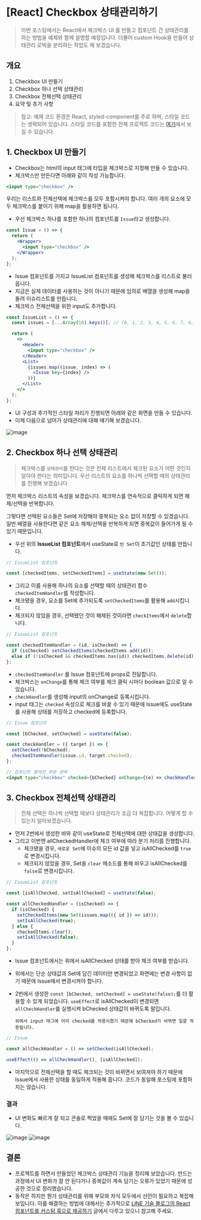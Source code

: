 # [React] Checkbox 상태관리하기

> 이번 포스팅에서는 React에서 체크박스 UI 를 만들고 컴포넌트 간 상태관리를 하는 방법을 예제와 함께 설명할 예정입니다.
> 더불어 custom Hook을 만들어 상태관리 로빅을 분리하는 작업도 해 보겠습니다.

## 개요

1. Checkbox UI 만들기
2. Checkbox 하나 선택 상태관리
3. Checkbox 전체선택 상태관리
4. 요약 및 추가 사항

> 참고: 예제 코드 환경은 React, styled-component를 주로 하며, 스타일 코드는 생략되어 있습니다.
> 스타일 코드를 포함한 전체 프로젝트 코드는 [여기](https://github.com/codesquad-member-2020/issue-tracker-08/blob/dev/FE/src/views/IssueListPage/IssueListPage.jsx)에서 보실 수 있습니다.

## 1. Checkbox UI 만들기

- Checkbox는 html의 input 태그에 타입을 체크박스로 지정해 만들 수 있습니다.
- 체크박스만 만든다면 아래와 같이 작성 가능합니다.

```jsx
<input type="checkbox" />
```

우리는 리스트와 전체선택에 체크박스를 모두 포함시켜야 합니다. 여러 개의 요소에 모두 체크박스를 붙이기 위해 map을 활용하면 됩니다.

- 우선 체크박스 하나를 포함한 하나의 컴포넌트를 `Issue`라고 생성합니다.

```jsx
const Issue = () => {
  return (
    <Wrapper>
      <input type="checkbox" />
    </Wrapper>
  );
};
```

- Issue 컴포넌트를 가지고 IssueList 컴포넌트를 생성해 체크박스를 리스트로 불러옵니다.
- 지금은 실제 데이터를 사용하는 것이 아니기 때문에 임의로 배열을 생성해 map을 돌려 이슈리스트를 만듭니다.
- 체크박스 전체선택을 위한 input도 추가합니다.

```jsx
const IssueList = () => {
  const issues = [...Array(10).keys()]; // [0, 1, 2, 3, 4, 5, 6, 7, 8, 9]

  return (
    <>
      <Header>
        <input type="checkbox" />
      </Header>
      <List>
        {issues.map((issue, index) => (
          <Issue key={index} />
        ))}
      </List>
    </>
  );
};
```

- UI 구성과 추가적인 스타일 처리가 진행되면 아래와 같은 화면을 만들 수 있습니다.
- 이제 다음으로 넘어가 상태관리에 대해 얘기해 보겠습니다.

![image](./images/checkbox.png)

## 2. Checkbox 하나 선택 상태관리

> 체크박스를 `상태관리`를 한다는 것은 전체 리스트에서 체크된 요소가 어떤 것인지 알아야 한다는 의미입니다.
> 우선 리스트의 요소를 하나씩 선택할 때의 상태관리를 진행해 보겠습니다

먼저 체크박스 리스트의 속성을 보겠습니다. 체크박스를 연속적으로 클릭하게 되면 해제/선택을 반복합니다.

그렇다면 선택된 요소들은 Set에 저장해야 중복되는 요소 없이 저장할 수 있겠습니다. 일반 배열을 사용한다면 같은 요소 해제/선택을 반복하게 되면 중복값이 들어가게 될 수 있기 때문입니다.

- 우선 위의 **IssueList 컴포넌트**에서 useState로 `빈 Set`이 초기값인 상태를 만듭니다.

```jsx
// IssueList 컴포넌트

const [checkedItems, setCheckedItems] = useState(new Set());
```

- 그리고 이를 사용해 하나의 요소를 선택할 때의 상태관리 함수 `checkedItemHandler`를 작성합니다.
- 체크됐을 경우, 요소를 Set에 추가되도록 `setCheckedItems`를 활용해 `add`시킵니다.
- 체크되지 않았을 경우, 선택됐던 것이 해제된 것이라면 `checkItems`에서 `delete`합니다.

```jsx
// IssueList 컴포넌트

const checkedItemHandler = (id, isChecked) => {
  if (isChecked) setCheckedItems(checkedItems.add(id));
  else if (!isChecked && checkedItems.has(id)) checkedItems.delete(id);
};
```

- `checkedItemHandler` 를 Issue 컴포넌트에 props로 전달합니다.
- 체크박스는 `onChange`를 통해 체크 여부를 체크 클릭 시마다 boolean 값으로 알 수 있습니다.
- `checkHandler`를 생성해 input의 onChange로 등록시킵니다.
- input 태그는 `checked` 속성으로 체크를 바꿀 수 있기 때문에 Issue에도 useState를 사용해 상태를 저장하고 checked에 등록합니다.

```jsx
// Issue 컴포넌트

const [bChecked, setChecked] = useState(false);

const checkHandler = ({ target }) => {
  setChecked(!bChecked);
  checkedItemHandler(issue.id, target.checked);
};

// 컴포넌트 쌓여진 부분 생략
<input type="checkbox" checked={bChecked} onChange={(e) => checkHandler(e)} />;
```

## 3. Checkbox 전체선택 상태관리

> 전체 선택은 하나씩 선택할 때보다 상태관리가 조금 더 복잡합니다.
> 어떻게 할 수 있는지 알아보겠습니다.

- 먼저 2번에서 생성한 바와 같이 useState로 전체선택에 대한 상태값을 생성합니다.
- 그리고 이번엔 allCheckedHandler에 체크 여부에 따라 분기 처리를 진행합니다.
  - 체크됐을 경우, `새로운 Set`에 이슈의 모든 id 값을 넣고 isAllChecked를 `true`로 변경시킵니다.
  - 체크되지 않았을 경우, Set을 `clear` 메소드를 통해 비우고 isAllChecked를 `false`로 변경시킵니다.

```jsx
// IssueList 컴포넌트

const [isAllChecked, setIsAllChecked] = useState(false);

const allCheckedHandler = (isChecked) => {
  if (isChecked) {
    setCheckedItems(new Set(issues.map(({ id }) => id)));
    setIsAllChecked(true);
  } else {
    checkedItems.clear();
    setIsAllChecked(false);
  }
};
```

- Issue 컴포넌트에서는 위에서 isAllChecked 상태를 받아 체크 여부를 받습니다.
- 위에서는 단순 상태값과 Set에 담긴 데이터만 변경되었고 화면에는 변경 사항이 없기 때문에 Issue에서 변경시켜야 합니다.
- 2번에서 생성한 `const [bChecked, setChecked] = useState(false);`를 더 활용할 수 있게 되었습니다.
  `useEffect`로 isAllChecked이 변경되면 `allCheckHandler`를 실행시켜 bChecked 상태값이 바뀌도록 말입니다.

      위에서 input 태그에 이미 checked를 적용시켰기 때문에 bChecked가 바뀌면 일괄 적용됩니다.

```jsx
// Issue

const allCheckHandler = () => setChecked(isAllChecked);

useEffect(() => allCheckHandler(), [isAllChecked]);
```

- 마지막으로 전체선택을 할 때도 체크되는 것이 바뀌면서 보여져야 하기 때문에 Issue에서 사용한 상태를 동일하게 적용해 줍니다. 코드가 동일해 포스팅에 포함하지는 않습니다.

### 결과

- UI 변화도 빠르게 잘 되고 콘솔로 찍었을 때에도 Set에 잘 담기는 것을 볼 수 있습니다.

![image](https://user-images.githubusercontent.com/30427711/86999487-aa7dc300-c1ed-11ea-88bf-6731619a4a21.gif)
![image](https://user-images.githubusercontent.com/30427711/86999496-b10c3a80-c1ed-11ea-90d7-7bce4f5b3234.gif)

## 결론

- 프로젝트를 하면서 만들었던 체크박스 상태관리 기능을 정리해 보았습니다. 만드는 과정에서 UI 변화가 잘 안 된다거나 중복값이 계속 담기는 오류가 있었기 때문에 성공한 것으로 정리했습니다.
- 동작은 하지만 뭔가 상태관리를 위해 부모와 자식 모두에서 선언이 필요하고 복잡해 보입니다. 이를 해결하는 방법에 대해서는 추가적으로 [LINE 기술 블로그의 React 컴포넌트를 커스텀 훅으로 제공하기](https://engineering.linecorp.com/ko/blog/line-securities-frontend-3/) 글에서 다루고 있으니 참고해 주세요.
